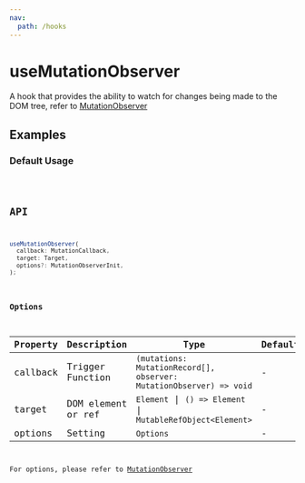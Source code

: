 ```yaml
---
nav:
  path: /hooks
---
```


# useMutationObserver

A hook that provides the ability to watch for changes being made to the DOM tree, refer to [MutationObserver](https://developer.mozilla.org/en-US/docs/Web/API/MutationObserver)

## Examples

### Default Usage

<code src="./demo/demo1.tsx" />

## API

```typescript
useMutationObserver(
  callback: MutationCallback,
  target: Target,
  options?: MutationObserverInit,
);
```

### Options

| Property | Description        | Type                                                                | Default |
| -------- | ------------------ | ------------------------------------------------------------------- | ------- |
| callback | Trigger Function   | `(mutations: MutationRecord[], observer: MutationObserver) => void` | -       |
| target   | DOM element or ref | `Element` \| `() => Element` \| `MutableRefObject<Element>`         | -       |
| options  | Setting            | `Options`                                                           | -       |

For options, please refer to [MutationObserver](https://developer.mozilla.org/en-US/docs/Web/API/MutationObserver/observe#parameters)
